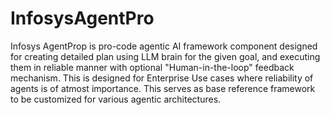 # InfosysAgentPro
Infosys AgentProp is pro-code agentic AI framework component designed for creating detailed plan using LLM brain for the given goal, and executing them in reliable manner with optional "Human-in-the-loop" feedback mechanism. This is designed for Enterprise Use cases where reliability of agents is of atmost importance. This serves as base reference framework to be customized for various agentic architectures.
